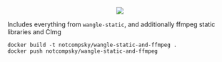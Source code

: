 <p align="center">
	<a href="https://hub.docker.com/repository/docker/notcompsky/wangle-static-and-ffmpeg/tags"><img src="https://img.shields.io/docker/image-size/notcompsky/wangle-static-and-ffmpeg?label=Docker%20image"/></a>
</p>

Includes everything from `wangle-static`, and additionally ffmpeg static libraries and CImg

	docker build -t notcompsky/wangle-static-and-ffmpeg .
	docker push notcompsky/wangle-static-and-ffmpeg
